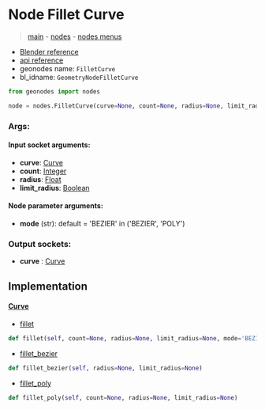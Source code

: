 # Node Fillet Curve

> [main](../structure.md) - [nodes](nodes.md) - [nodes menus](nodes_menus.md)

- [Blender reference](https://docs.blender.org/manual/en/latest/modeling/geometry_nodes/curve/fillet_curve.html)
- [api reference](https://docs.blender.org/api/current/bpy.types.GeometryNodeFilletCurve.html)
- geonodes name: `FilletCurve`
- bl_idname: `GeometryNodeFilletCurve`

```python
from geonodes import nodes

node = nodes.FilletCurve(curve=None, count=None, radius=None, limit_radius=None, mode='BEZIER')
```

### Args:

#### Input socket arguments:

- **curve**: [Curve](Curve.md)
- **count**: [Integer](Integer.md)
- **radius**: [Float](Float.md)
- **limit_radius**: [Boolean](Boolean.md)

#### Node parameter arguments:

- **mode** (str): default = 'BEZIER' in ('BEZIER', 'POLY')

### Output sockets:

- **curve** : [Curve](Curve.md)

## Implementation

#### [Curve](Curve.md)

 - [fillet](Curve.md#fillet)
  ```python
  def fillet(self, count=None, radius=None, limit_radius=None, mode='BEZIER')
  ```

 - [fillet_bezier](Curve.md#fillet_bezier)
  ```python
  def fillet_bezier(self, radius=None, limit_radius=None)
  ```

 - [fillet_poly](Curve.md#fillet_poly)
  ```python
  def fillet_poly(self, count=None, radius=None, limit_radius=None)
  ```

